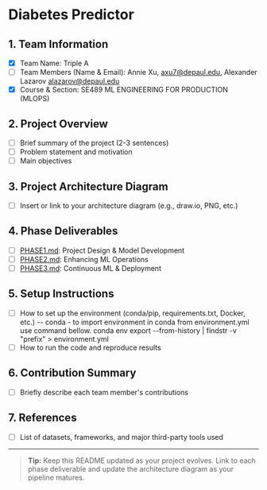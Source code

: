 # Diabetes Predictor

## 1. Team Information
- [x] Team Name: Triple A
- [ ] Team Members (Name & Email): Annie Xu, axu7@depaul.edu, Alexander Lazarov alazarov@depaul.edu
- [x] Course & Section: SE489 ML ENGINEERING FOR PRODUCTION (MLOPS)

## 2. Project Overview
- [ ] Brief summary of the project (2-3 sentences)
- [ ] Problem statement and motivation
- [ ] Main objectives

## 3. Project Architecture Diagram
- [ ] Insert or link to your architecture diagram (e.g., draw.io, PNG, etc.)

## 4. Phase Deliverables
- [ ] [PHASE1.md](./PHASE1.md): Project Design & Model Development
- [ ] [PHASE2.md](./PHASE2.md): Enhancing ML Operations
- [ ] [PHASE3.md](./PHASE3.md): Continuous ML & Deployment

## 5. Setup Instructions
- [ ] How to set up the environment (conda/pip, requirements.txt, Docker, etc.)
    -- conda - to import environment in conda from environment.yml use command bellow.
    conda env export --from-history | findstr -v "prefix" > environment.yml
- [ ] How to run the code and reproduce results

## 6. Contribution Summary
- [ ] Briefly describe each team member's contributions

## 7. References
- [ ] List of datasets, frameworks, and major third-party tools used

---

> **Tip:** Keep this README updated as your project evolves. Link to each phase deliverable and update the architecture diagram as your pipeline matures.
